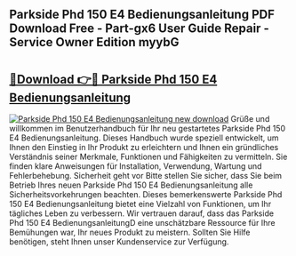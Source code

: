 ## Parkside Phd 150 E4 Bedienungsanleitung PDF Download Free - Part-gx6 User Guide Repair - Service Owner Edition myybG

# <h2><a href="http://df3muy5.blite.top/?on=Parkside+Phd+150+E4+Bedienungsanleitung">🔗Download 👉🔴 Parkside Phd 150 E4 Bedienungsanleitung</a></h2>

[![Parkside Phd 150 E4 Bedienungsanleitung new download](https://i.imgur.com/lujVjoI.png)](http://df3muy5.blite.top/?on=Parkside+Phd+150+E4+Bedienungsanleitung)
Grüße und willkommen im Benutzerhandbuch für Ihr neu gestartetes Parkside Phd 150 E4 Bedienungsanleitung. Dieses Handbuch wurde speziell entwickelt, um Ihnen den Einstieg in Ihr Produkt zu erleichtern und Ihnen ein gründliches Verständnis seiner Merkmale, Funktionen und Fähigkeiten zu vermitteln. Sie finden klare Anweisungen für Installation, Verwendung, Wartung und Fehlerbehebung. Sicherheit geht vor Bitte stellen Sie sicher, dass Sie beim Betrieb Ihres neuen Parkside Phd 150 E4 Bedienungsanleitung alle Sicherheitsvorkehrungen beachten. Dieses bemerkenswerte Parkside Phd 150 E4 Bedienungsanleitung bietet eine Vielzahl von Funktionen, um Ihr tägliches Leben zu verbessern. Wir vertrauen darauf, dass das Parkside Phd 150 E4 BedienungsanleitungD eine unschätzbare Ressource für Ihre Bemühungen war, Ihr neues Produkt zu meistern. Sollten Sie Hilfe benötigen, steht Ihnen unser Kundenservice zur Verfügung.

